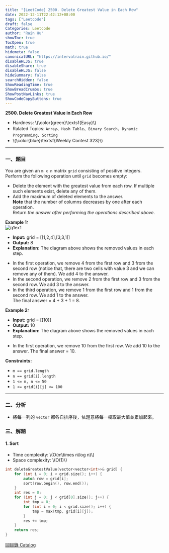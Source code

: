 ```yaml
---
title: "[LeetCode] 2500. Delete Greatest Value in Each Row"
date: 2022-12-11T22:42:12+08:00
tags: ["Leetcode"]
draft: false
Categories: Leetcode
author: "Rain Hu"
showToc: true
TocOpen: true
math: true
hidemeta: false
canonicalURL: "https://intervalrain.github.io/"
disableHLJS: true
disableShare: true
disableHLJS: false
hideSummary: false
searchHidden: false
ShowReadingTime: true
ShowBreadCrumbs: true
ShowPostNavLinks: true
ShowCodeCopyButtons: true
---
```

**2500. Delete Greatest Value in Each Row**
+ Hardness: \\(\color{green}\textsf{Easy}\\)
+ Ralated Topics: `Array`、`Hash Table`、`Binary Search`、`Dynamic Programming`、`Sorting`
+ \\(\color{blue}\textsf{Weekly Contest 323}\\)
---
### 一、題目
You are given an `m x n` matrix `grid` consisting of positive integers.  
Perform the following operation until `grid` becomes empty:  
+ Delete the element with the greatest value from each row. If multiple such elements exist, delete any of them.  
+ Add the maximum of deleted elements to the answer.  
**Note** that the number of columns decreases by one after each operation.  
Return *the answer after performing the operations described above*.

**Example 1:**  
![q1ex1](https://assets.leetcode.com/uploads/2022/10/19/q1ex1.jpg)
+ **Input:** grid = [[1,2,4],[3,3,1]]
+ **Output:** 8
+ **Explanation:** The diagram above shows the removed values in each step.  
- In the first operation, we remove 4 from the first row and 3 from the second row (notice that, there are two cells with value 3 and we can remove any of them). We add 4 to the answer.  
- In the second operation, we remove 2 from the first row and 3 from the second row. We add 3 to the answer.  
- In the third operation, we remove 1 from the first row and 1 from the second row. We add 1 to the answer.  
The final answer = 4 + 3 + 1 = 8.  

**Example 2:**
+ **Input:** grid = [[10]]
+ **Output:** 10
+ **Explanation:** The diagram above shows the removed values in each step.
- In the first operation, we remove 10 from the first row. We add 10 to the answer.
The final answer = 10.

**Constraints:**
+ `m == grid.length`
+ `n == grid[i].length`
+ `1 <= m, n <= 50`
+ `1 <= grid[i][j] <= 100`

---

### 二、分析
+ 將每一列的 `vector` 都各自排序後，依題意將每一欄取最大值並累加起來。

### 三、解題
#### 1. Sort
+ Time complexity: \\(O(m\times n\log n)\\)
+ Space complexity: \\(O(1)\\)
```C++
int deleteGreatestValue(vector<vector<int>>& grid) {
    for (int i = 0; i < grid.size(); i++) {
        auto& row = grid[i];
        sort(row.begin(), row.end());
    }
    int res = 0;
    for (int j = 0; j < grid[0].size(); j++) {
        int tmp = 0;
        for (int i = 0; i < grid.size(); i++) {
            tmp = max(tmp, grid[i][j]);
        }
        res += tmp;
    }
    return res;
}
```
[回目錄 Catalog](/posts/leetcode)